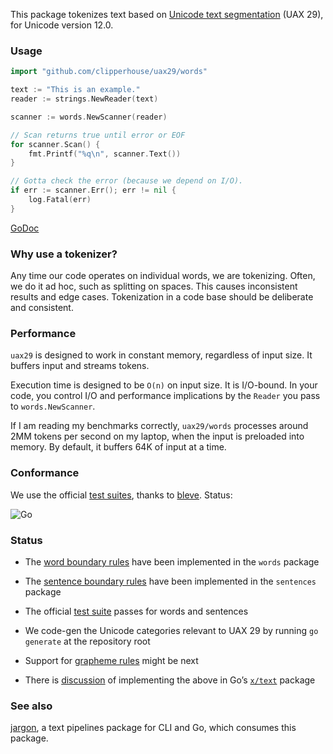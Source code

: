 This package tokenizes text based on [Unicode text segmentation](https://unicode.org/reports/tr29/#Word_Boundaries) (UAX 29), for Unicode version 12.0.

### Usage

```go
import "github.com/clipperhouse/uax29/words"

text := "This is an example."
reader := strings.NewReader(text)

scanner := words.NewScanner(reader)

// Scan returns true until error or EOF
for scanner.Scan() {
	fmt.Printf("%q\n", scanner.Text())
}

// Gotta check the error (because we depend on I/O).
if err := scanner.Err(); err != nil {
	log.Fatal(err)
}
```

[GoDoc](https://godoc.org/github.com/clipperhouse/uax29/words)

### Why use a tokenizer?

Any time our code operates on individual words, we are tokenizing. Often, we do it ad hoc, such as splitting on spaces. This causes inconsistent results and edge cases. Tokenization in a code base should be deliberate and consistent.

### Performance

`uax29` is designed to work in constant memory, regardless of input size. It buffers input and streams tokens.

Execution time is designed to be `O(n)` on input size. It is I/O-bound. In your code, you control I/O and performance implications by the `Reader` you pass to `words.NewScanner`.

If I am reading my benchmarks correctly, `uax29/words` processes around 2MM tokens per second on my laptop, when the input is preloaded into memory. By default, it buffers 64K of input at a time.

### Conformance

We use the official [test suites](https://unicode.org/reports/tr41/tr41-26.html#Tests29), thanks to [bleve](https://github.com/blevesearch/segment/blob/master/tables_test.go). Status:

![Go](https://github.com/clipperhouse/uax29/workflows/Go/badge.svg)

### Status

- The [word boundary rules](https://unicode.org/reports/tr29/#Word_Boundaries) have been implemented in the `words` package

- The [sentence boundary rules](https://unicode.org/reports/tr29/#Sentence_Boundaries) have been implemented in the `sentences` package

- The official [test suite](https://unicode.org/reports/tr41/tr41-26.html#Tests29) passes for words and sentences

- We code-gen the Unicode categories relevant to UAX 29 by running `go generate` at the repository root

- Support for [grapheme rules](https://unicode.org/reports/tr29/#Grapheme_Cluster_Boundaries) might be next

- There is [discussion](https://groups.google.com/d/msg/golang-nuts/_79vJ65KuXc/B_QgeU6rAgAJ) of implementing the above in Go’s [`x/text`](https://godoc.org/golang.org/x/text) package

### See also

[jargon](https://github.com/clipperhouse/jargon), a text pipelines package for CLI and Go, which consumes this package.
